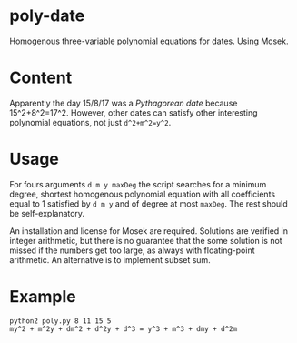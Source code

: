 # poly-date
Homogenous three-variable polynomial equations for dates. Using Mosek.

# Content

Apparently the day 15/8/17 was a *Pythagorean date* because 15^2+8^2=17^2. However, other dates can satisfy other interesting polynomial equations, not just `d^2+m^2=y^2`. 

# Usage

For fours arguments ``d m y maxDeg`` the script searches for a minimum degree, shortest homogenous polynomial equation with all coefficients equal to 1 satisfied by ``d m y`` and of degree at most ``maxDeg``. The rest should be self-explanatory.

An installation and license for Mosek are required. Solutions are verified in integer arithmetic, but there is no guarantee that the some solution is not missed if the numbers get too large, as always with floating-point arithmetic. An alternative is to implement subset sum.

# Example

```
python2 poly.py 8 11 15 5
my^2 + m^2y + dm^2 + d^2y + d^3 = y^3 + m^3 + dmy + d^2m
```
